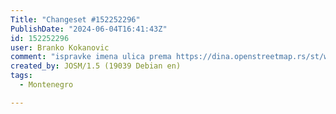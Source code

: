 ```yaml
---
Title: "Changeset #152252296"
PublishDate: "2024-06-04T16:41:43Z"
id: 152252296
user: Branko Kokanovic
comment: "ispravke imena ulica prema https://dina.openstreetmap.rs/st/wrong_names.html"
created_by: JOSM/1.5 (19039 Debian en)
tags:
  - Montenegro

---
```

